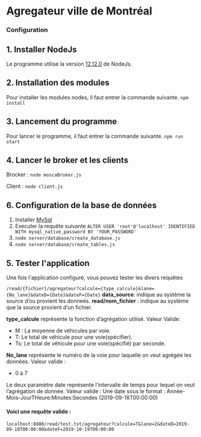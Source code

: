 # Agregateur ville de Montréal
### Configuration
## 1. Installer NodeJs
Le programme utilise la version [12.12.0](https://nodejs.org/en/download/current/) de NodeJs.

## 2. Installation des modules
Pour installer les modules nodes, il faut entrer la commande suivante.
`npm install`

## 3. Lancement du programme
Pour lancer le programme, il faut entrer la commande suivante.
`npm run start`

## 4. Lancer le broker et les clients
Brocker :
`node moscaBroker.js`

Client :
`node client.js`

## 6. Configuration de la base de données
1. Installer [MySql](https://nodejs.org/en/download/current/)
2. Executer la requête suivante `ALTER USER 'root'@'localhost' IDENTIFIED WITH mysql_native_password BY 'YOUR_PASSWORD'`
3. `node server/database/create_database.js`
4. `node server/database/create_tables.js`


## 5. Tester l'application
Une fois l'application configuré, vous pouvez tester les divers requêtes

`/read/{fichier}/agregateur?calcule={type_calcule}&lane={No_lane}&dateD={Date}&dateF={Date}`
**data_source**: indique au système la source d’ou provient les donneés. 
**read/nom_fichier** : indique au système que la source provient d’un fichier.

**type_calcule** représente la fonction d’agrégation utilisé. 
Valeur Valide:
- M : La moyenne de véhicules par voie.
- T: Le total de véhicule pour une voie(spécifier).
- Ts: Le total de véhicule pour une voie(spécifié) par seconde.

**No_lane** représente le numéro de la voie pour laquelle on veut agrégée les données. Valeur valide :
- 0 à 7

Le deux paramètre date représente l’intervalle de temps pour lequel on veut l’agrégation de donnée. Valeur valide :
Une date sous le format : Année-Mois-JourTHeure:Minutes:Secondes (2019-09-18T00:00:00)

#### Voici une requête valide : 
`localhost:8080/read/test.txt/agregateur?calcule=T&lane=2&dateD=2019-09-18T00:00:00&dateF=2019-10-19T00:00:00`
